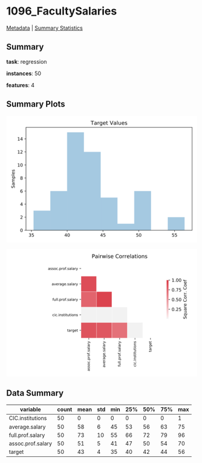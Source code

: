 # 1096_FacultySalaries

[Metadata](metadata.yaml) | [Summary Statistics](summary_stats.csv)

## Summary

**task**: regression

**instances**: 50

**features**: 4

## Summary Plots

![Labels](label.svg)

![Corr](corr.svg)

## Data Summary

|	variable	|	count	|	mean	|	std	|	min	|	25%	|	50%	|	75%	|	max|
| --- | --- | --- | --- | --- | --- | --- | --- | --- |
|	CIC.institutions	|	50	|	0	|	0	|	0	|	0	|	0	|	0	|	1
|	average.salary	|	50	|	58	|	6	|	45	|	53	|	56	|	63	|	75
|	full.prof.salary	|	50	|	73	|	10	|	55	|	66	|	72	|	79	|	96
|	assoc.prof.salary	|	50	|	51	|	5	|	41	|	47	|	50	|	54	|	70
|	target	|	50	|	43	|	4	|	35	|	40	|	42	|	44	|	56
